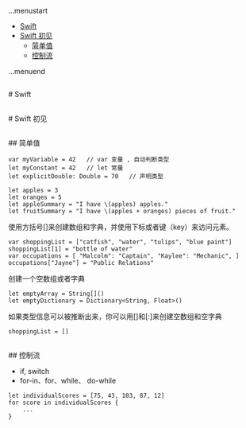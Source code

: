 ...menustart

 - [Swift](#ae832e9b5bda2699db45f3fa6aa8c556)
 - [Swift 初见](#615cb80db0ce206ba8b503e8cfd8dc29)
	 - [简单值](#784a1eecef63971124e06e00d4234693)
	 - [控制流](#22151ac437197cee5637f0a298a3647b)

...menuend



<h2 id="ae832e9b5bda2699db45f3fa6aa8c556"></h2>
# Swift 

<h2 id="615cb80db0ce206ba8b503e8cfd8dc29"></h2>
# Swift 初见

<h2 id="784a1eecef63971124e06e00d4234693"></h2>
## 简单值

```
var myVariable = 42   // var 变量 , 自动判断类型
let myConstant = 42   // let 常量
let explicitDouble: Double = 70   // 声明类型
```

```
let apples = 3
let oranges = 5
let appleSummary = "I have \(apples) apples."
let fruitSummary = "I have \(apples + oranges) pieces of fruit." 
```

使用方括号[]来创建数组和字典，并使用下标或者键（key）来访问元素。

```
var shoppingList = ["catfish", "water", "tulips", "blue paint"]
shoppingList[1] = "bottle of water"
var occupations = [ "Malcolm": "Captain", "Kaylee": "Mechanic", ]
occupations["Jayne"] = "Public Relations" 
```

创建一个空数组或者字典

```
let emptyArray = String[]()
let emptyDictionary = Dictionary<String, Float>() 
```

如果类型信息可以被推断出来，你可以用[]和[:]来创建空数组和空字典

```
shoppingList = []  
```


<h2 id="22151ac437197cee5637f0a298a3647b"></h2>
## 控制流

 - if, switch
 - for-in、for、while、 do-while

```
let individualScores = [75, 43, 103, 87, 12] 
for score in individualScores {
	...
}
```
